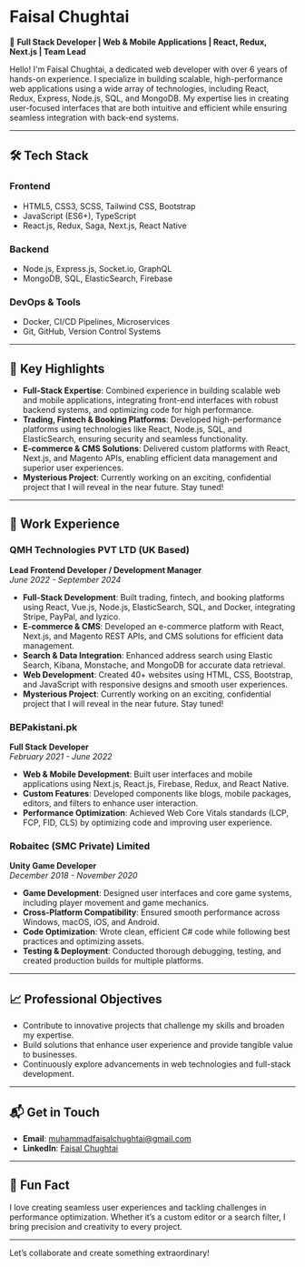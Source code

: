 # Faisal Chughtai

🚀 **Full Stack Developer | Web & Mobile Applications | React, Redux, Next.js | Team Lead**

Hello! I'm Faisal Chughtai, a dedicated web developer with over 6 years of hands-on experience. I specialize in building scalable, high-performance web applications using a wide array of technologies, including React, Redux, Express, Node.js, SQL, and MongoDB. My expertise lies in creating user-focused interfaces that are both intuitive and efficient while ensuring seamless integration with back-end systems.

---

## 🛠️ **Tech Stack**

### **Frontend**
- HTML5, CSS3, SCSS, Tailwind CSS, Bootstrap
- JavaScript (ES6+), TypeScript
- React.js, Redux, Saga, Next.js, React Native

### **Backend**
- Node.js, Express.js, Socket.io, GraphQL
- MongoDB, SQL, ElasticSearch, Firebase

### **DevOps & Tools**
- Docker, CI/CD Pipelines, Microservices
- Git, GitHub, Version Control Systems

---

## 📌 **Key Highlights**

- **Full-Stack Expertise**: Combined experience in building scalable web and mobile applications, integrating front-end interfaces with robust backend systems, and optimizing code for high performance.
- **Trading, Fintech & Booking Platforms**: Developed high-performance platforms using technologies like React, Node.js, SQL, and ElasticSearch, ensuring security and seamless functionality.
- **E-commerce & CMS Solutions**: Delivered custom platforms with React, Next.js, and Magento APIs, enabling efficient data management and superior user experiences.
- **Mysterious Project**: Currently working on an exciting, confidential project that I will reveal in the near future. Stay tuned!

---

## 🌟 **Work Experience**

### **QMH Technologies PVT LTD (UK Based)**  
**Lead Frontend Developer / Development Manager**  
*June 2022 - September 2024*

- **Full-Stack Development**: Built trading, fintech, and booking platforms using React, Vue.js, Node.js, ElasticSearch, SQL, and Docker, integrating Stripe, PayPal, and Iyzico.
- **E-commerce & CMS**: Developed an e-commerce platform with React, Next.js, and Magento REST APIs, and CMS solutions for efficient data management.
- **Search & Data Integration**: Enhanced address search using Elastic Search, Kibana, Monstache, and MongoDB for accurate data retrieval.
- **Web Development**: Created 40+ websites using HTML, CSS, Bootstrap, and JavaScript with responsive designs and smooth user experiences.
- **Mysterious Project**: Currently working on an exciting, confidential project that I will reveal in the near future. Stay tuned!

### **BEPakistani.pk**  
**Full Stack Developer**  
*February 2021 - June 2022*

- **Web & Mobile Development**: Built user interfaces and mobile applications using Next.js, React.js, Firebase, Redux, and React Native.
- **Custom Features**: Developed components like blogs, mobile packages, editors, and filters to enhance user interaction.
- **Performance Optimization**: Achieved Web Core Vitals standards (LCP, FCP, FID, CLS) by optimizing code and improving user experience.

### **Robaitec (SMC Private) Limited**  
**Unity Game Developer**  
*December 2018 - November 2020*

- **Game Development**: Designed user interfaces and core game systems, including player movement and game mechanics.
- **Cross-Platform Compatibility**: Ensured smooth performance across Windows, macOS, iOS, and Android.
- **Code Optimization**: Wrote clean, efficient C# code while following best practices and optimizing assets.
- **Testing & Deployment**: Conducted thorough debugging, testing, and created production builds for multiple platforms.

---

## 📈 **Professional Objectives**

- Contribute to innovative projects that challenge my skills and broaden my expertise.
- Build solutions that enhance user experience and provide tangible value to businesses.
- Continuously explore advancements in web technologies and full-stack development.

---

## 📬 **Get in Touch**

- **Email**: [muhammadfaisalchughtai@gmail.com](mailto:muhammadfaisalchughtai@gmail.com)
- **LinkedIn**: [Faisal Chughtai](https://www.linkedin.com/in/faisal-chughtai-874480168/)

---

## 🧾 **Fun Fact**
I love creating seamless user experiences and tackling challenges in performance optimization. Whether it’s a custom editor or a search filter, I bring precision and creativity to every project.

---

Let’s collaborate and create something extraordinary!
